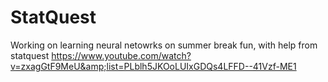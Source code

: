 # StatQuest
Working on learning neural netowrks on summer break fun, with help from statquest https://www.youtube.com/watch?v=zxagGtF9MeU&amp;list=PLblh5JKOoLUIxGDQs4LFFD--41Vzf-ME1
